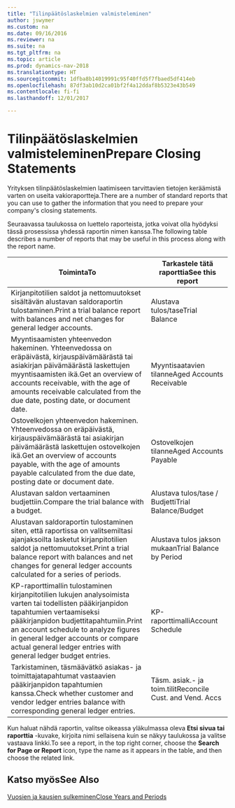```yaml
---
title: "Tilinpäätöslaskelmien valmisteleminen"
author: jswymer
ms.custom: na
ms.date: 09/16/2016
ms.reviewer: na
ms.suite: na
ms.tgt_pltfrm: na
ms.topic: article
ms.prod: dynamics-nav-2018
ms.translationtype: HT
ms.sourcegitcommit: 1dfba8b14019991c95f40ffd5f7fbaed5df414eb
ms.openlocfilehash: 87df3ab10d2ca01bf2f4a12ddaf8b5323e43b549
ms.contentlocale: fi-fi
ms.lasthandoff: 12/01/2017

---
```

# <a name="prepare-closing-statements"></a><span data-ttu-id="d4440-102">Tilinpäätöslaskelmien valmisteleminen</span><span class="sxs-lookup"><span data-stu-id="d4440-102">Prepare Closing Statements</span></span>
<span data-ttu-id="d4440-103">Yrityksen tilinpäätöslaskelmien laatimiseen tarvittavien tietojen keräämistä varten on useita vakioraportteja.</span><span class="sxs-lookup"><span data-stu-id="d4440-103">There are a number of standard reports that you can use to gather the information that you need to prepare your company's closing statements.</span></span>

<span data-ttu-id="d4440-104">Seuraavassa taulukossa on luettelo raporteista, jotka voivat olla hyödyksi tässä prosessissa yhdessä raportin nimen kanssa.</span><span class="sxs-lookup"><span data-stu-id="d4440-104">The following table describes a number of reports that may be useful in this process along with the report name.</span></span>


|<span data-ttu-id="d4440-105">Toiminta</span><span class="sxs-lookup"><span data-stu-id="d4440-105">To</span></span>     |<span data-ttu-id="d4440-106">Tarkastele tätä raporttia</span><span class="sxs-lookup"><span data-stu-id="d4440-106">See this report</span></span>       |
|-------|----------------------|
|<span data-ttu-id="d4440-107">Kirjanpitotilien saldot ja nettomuutokset sisältävän alustavan saldoraportin tulostaminen.</span><span class="sxs-lookup"><span data-stu-id="d4440-107">Print a trial balance report with balances and net changes for general ledger accounts.</span></span>|<span data-ttu-id="d4440-108">Alustava tulos/tase</span><span class="sxs-lookup"><span data-stu-id="d4440-108">Trial Balance</span></span>|
|<span data-ttu-id="d4440-109">Myyntisaamisten yhteenvedon hakeminen. Yhteenvedossa on eräpäivästä, kirjauspäivämäärästä tai asiakirjan päivämäärästä laskettujen myyntisaamisten ikä.</span><span class="sxs-lookup"><span data-stu-id="d4440-109">Get an overview of accounts receivable, with the age of amounts receivable calculated from the due date, posting date, or document date.</span></span>|<span data-ttu-id="d4440-110">Myyntisaatavien tilanne</span><span class="sxs-lookup"><span data-stu-id="d4440-110">Aged Accounts Receivable</span></span>|
|<span data-ttu-id="d4440-111">Ostovelkojen yhteenvedon hakeminen. Yhteenvedossa on eräpäivästä, kirjauspäivämäärästä tai asiakirjan päivämäärästä laskettujen ostovelkojen ikä.</span><span class="sxs-lookup"><span data-stu-id="d4440-111">Get an overview of accounts payable, with the age of amounts payable calculated from the due date, posting date or document date.</span></span>|<span data-ttu-id="d4440-112">Ostovelkojen tilanne</span><span class="sxs-lookup"><span data-stu-id="d4440-112">Aged Accounts Payable</span></span>|
|<span data-ttu-id="d4440-113">Alustavan saldon vertaaminen budjettiin.</span><span class="sxs-lookup"><span data-stu-id="d4440-113">Compare the trial balance with a budget.</span></span>|<span data-ttu-id="d4440-114">Alustava tulos/tase / Budjetti</span><span class="sxs-lookup"><span data-stu-id="d4440-114">Trial Balance/Budget</span></span>|
|<span data-ttu-id="d4440-115">Alustavan saldoraportin tulostaminen siten, että raportissa on valitsemiltasi ajanjaksoilta lasketut kirjanpitotilien saldot ja nettomuutokset.</span><span class="sxs-lookup"><span data-stu-id="d4440-115">Print a trial balance report with balances and net changes for general ledger accounts calculated for a series of periods.</span></span>|<span data-ttu-id="d4440-116">Alustava tulos jakson mukaan</span><span class="sxs-lookup"><span data-stu-id="d4440-116">Trial Balance by Period</span></span>|
|<span data-ttu-id="d4440-117">KP-raporttimallin tulostaminen kirjanpitotilien lukujen analysoimista varten tai todellisten pääkirjanpidon tapahtumien vertaamiseksi pääkirjanpidon budjettitapahtumiin.</span><span class="sxs-lookup"><span data-stu-id="d4440-117">Print an account schedule to analyze figures in general ledger accounts or compare actual general ledger entries with general ledger budget entries.</span></span>|<span data-ttu-id="d4440-118">KP-raporttimalli</span><span class="sxs-lookup"><span data-stu-id="d4440-118">Account Schedule</span></span>|
|<span data-ttu-id="d4440-119">Tarkistaminen, täsmäävätkö asiakas- ja toimittajatapahtumat vastaavien pääkirjanpidon tapahtumien kanssa.</span><span class="sxs-lookup"><span data-stu-id="d4440-119">Check whether customer and vendor ledger entries balance with corresponding general ledger entries.</span></span>|<span data-ttu-id="d4440-120">Täsm. asiak.- ja toim.tilit</span><span class="sxs-lookup"><span data-stu-id="d4440-120">Reconcile Cust. and Vend. Accs</span></span>|
<span data-ttu-id="d4440-121">Kun haluat nähdä raportin, valitse oikeassa yläkulmassa oleva **Etsi sivua tai raporttia** -kuvake, kirjoita nimi sellaisena kuin se näkyy taulukossa ja valitse vastaava linkki.</span><span class="sxs-lookup"><span data-stu-id="d4440-121">To see a report, in the top right corner, choose the **Search for Page or Report** icon, type the name as it appears in the table, and then choose the related link.</span></span>
## <a name="see-also"></a><span data-ttu-id="d4440-122">Katso myös</span><span class="sxs-lookup"><span data-stu-id="d4440-122">See Also</span></span>
[<span data-ttu-id="d4440-123">Vuosien ja kausien sulkeminen</span><span class="sxs-lookup"><span data-stu-id="d4440-123">Close Years and Periods</span></span>](year-close-years-periods.md)

